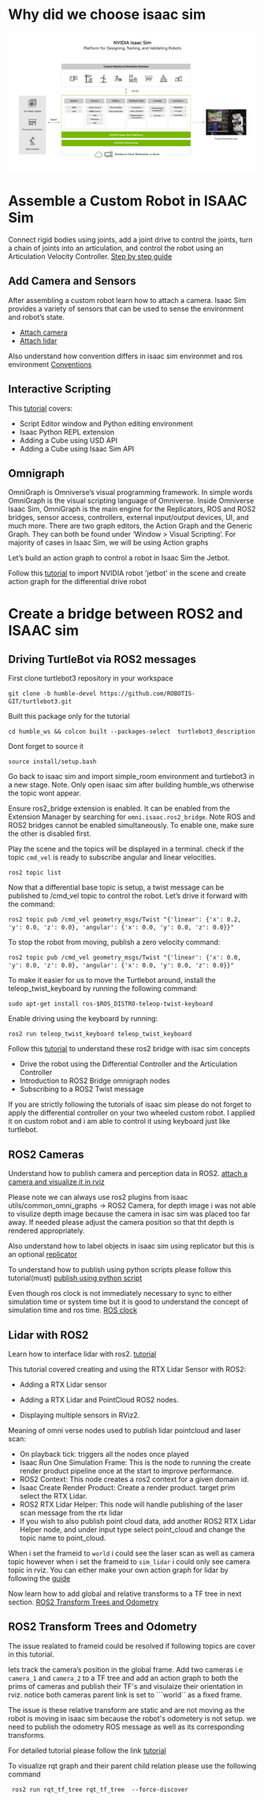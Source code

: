 # Why did we choose isaac sim 
![Isaac sim workflow](./isaac.svg)

# Assemble a Custom Robot in ISAAC Sim
Connect rigid bodies using joints, add a joint drive to control the joints, turn a chain of joints into an articulation, and control the robot using an Articulation Velocity Controller. [Step by step guide](https://docs.omniverse.nvidia.com/isaacsim/latest/gui_tutorials/tutorial_gui_simple_robot.html#isaac-sim-app-tutorial-gui-simple-robot:~:text=a%20Simple%20Robot-,Assemble%20a%20Simple%20Robot,%EF%83%81,-Omniverse%20Isaac%20Sim%E2%80%99s)

## Add Camera and Sensors
After assembling a custom robot learn how to attach a camera. Isaac Sim provides a variety of sensors that can be used to sense the environment and robot’s state. 
- [Attach camera](https://docs.omniverse.nvidia.com/isaacsim/latest/gui_tutorials/tutorial_gui_camera_sensors.html#isaac-sim-app-tutorial-gui-camera-sensors:~:text=Camera%20and%20Sensors-,Add%20Camera%20and%20Sensors,%EF%83%81,-Isaac%20Sim%20provides) 
- [Attach lidar](https://docs.omniverse.nvidia.com/isaacsim/latest/advanced_tutorials/tutorial_advanced_range_sensor_lidar.html#isaac-sim-app-tutorial-advanced-range-sensor-lidar:~:text=Using%20Sensors%3A%20LIDAR-,Using%20Sensors%3A%20LIDAR,%EF%83%81,-Learning%20Objectives)

Also understand how convention differs in isaac sim environmet and ros environment [Conventions](https://docs.omniverse.nvidia.com/isaacsim/latest/reference_conventions.html#isaac-sim-cameras:~:text=Isaac%20Sim%20Conventions-,Isaac%20Sim%20Conventions,-%EF%83%81)

## Interactive Scripting
This [tutorial](https://docs.omniverse.nvidia.com/isaacsim/latest/gui_tutorials/tutorial_gui_interactive_scripting.html#:~:text=Interactive%20Scripting-,Interactive%20Scripting,-%EF%83%81) covers:
- Script Editor window and Python editing environment
- Isaac Python REPL extension
- Adding a Cube using USD API
- Adding a Cube using Isaac Sim API

## Omnigraph
OmniGraph is Omniverse’s visual programming framework. In simple words OmniGraph is the visual scripting language of Omniverse. Inside Omniverse Isaac Sim, OmniGraph is the main engine for the Replicators, ROS and ROS2 bridges, sensor access, controllers, external input/output devices, UI, and much more.
There are two graph editors, the Action Graph and the Generic Graph. They can both be found under ‘Window > Visual Scripting’. For majority of cases in Isaac Sim,
we will be using Action graphs

Let’s build an action graph to control a robot in Isaac Sim the Jetbot.

Follow this [tutorial](https://docs.omniverse.nvidia.com/isaacsim/latest/gui_tutorials/tutorial_gui_omnigraph.html#isaac-sim-app-tutorial-gui-omnigraph:~:text=22%20/%2000%3A32-,Try%20It%20Out,-%EF%83%81) to import NVIDIA robot 'jetbot' in the scene and create action graph for the differential drive robot 



# Create a bridge between ROS2 and ISAAC sim
## Driving TurtleBot via ROS2 messages
First clone turtlebot3 repository in your workspace 
```
git clone -b humble-devel https://github.com/ROBOTIS-GIT/turtlebot3.git
```

Built this package only for the tutorial 
```
cd humble_ws && colcon built --packages-select  turtlebot3_description
```
Dont forget to source it
```
source install/setup.bash
```
Go back to isaac sim and import simple_room environment  and turtlebot3 in a new stage.
Note. Only open isaac sim after building humble_ws otherwise the topic wont appear.


Ensure ros2_bridge extension is enabled. It can be enabled from the Extension Manager by searching for ```omni.isaac.ros2_bridge```. Note ROS and ROS2 bridges cannot be enabled simultaneously. To enable one, make sure the other is disabled first.

Play the scene and the topics will be displayed in a terminal. 
check if the topic ```cmd_vel``` is ready to subscribe angular and linear velocities.

```
ros2 topic list
```
Now that a differential base topic is setup, a twist message can be published to /cmd_vel topic to control the robot. Let’s drive it forward with the command:
```
ros2 topic pub /cmd_vel geometry_msgs/Twist "{'linear': {'x': 0.2, 'y': 0.0, 'z': 0.0}, 'angular': {'x': 0.0, 'y': 0.0, 'z': 0.0}}"
```
To stop the robot from moving, publish a zero velocity command:
```
ros2 topic pub /cmd_vel geometry_msgs/Twist "{'linear': {'x': 0.0, 'y': 0.0, 'z': 0.0}, 'angular': {'x': 0.0, 'y': 0.0, 'z': 0.0}}"
```
To make it easier for us to move the Turtlebot around, install the teleop_twist_keyboard by running the following command:
```
sudo apt-get install ros-$ROS_DISTRO-teleop-twist-keyboard
```
Enable driving using the keyboard by running:
```
ros2 run teleop_twist_keyboard teleop_twist_keyboard
```

Follow this [tutorial](https://docs.omniverse.nvidia.com/isaacsim/latest/ros2_tutorials/tutorial_ros2_drive_turtlebot.html#getting-started:~:text=ROS2%20Twist%20message-,Getting%20Started,%EF%83%81,-Important) to understand these ros2 bridge with isac sim concepts

- Drive the robot using the Differential Controller and the Articulation Controller
- Introduction to ROS2 Bridge omnigraph nodes
- Subscribing to a ROS2 Twist message


If you are strictly following the tutorials of isaac sim please do not forget to apply the differential controller on your two wheeled custom robot.
I applied it on custom robot and i am able to control it using keyboard just like turtlebot.

## ROS2 Cameras
Understand how to publish camera and perception data in ROS2.
[attach a camera and visualize it in rviz](https://docs.omniverse.nvidia.com/isaacsim/latest/ros2_tutorials/tutorial_ros2_camera.html#:~:text=ROS2%20Cameras-,ROS2%20Cameras,-%EF%83%81)

Please note we can always use ros2 plugins from isaac utils/common_omni_graphs -> ROS2 Camera, for depth image i was not able to visulize depth image because the camera in isac sim was placed too far away. If needed please adjust the camera position so that tht depth is rendered appropriately.

Also understand how to label objects in isaac sim using replicator but this is an optional [replicator](https://docs.omniverse.nvidia.com/isaacsim/latest/replicator_tutorials/tutorial_replicator_getting_started.html#isaac-sim-app-tutorial-replicator-getting-started:~:text=Overview%20and%20Getting%20Started-,Overview%20and%20Getting%20Started,%EF%83%81,-Isaac%20Sim%20Replicator%20is)

To understand how to publish using python scripts please follow this tutorial(must) [publish using python script](https://docs.omniverse.nvidia.com/isaacsim/latest/ros2_tutorials/tutorial_ros2_camera.html#isaac-sim-app-tutorial-ros2-camera:~:text=image%20is%20limited.-,Additional%20Publishing%20Options,%EF%83%81,-To%20publish%20images)


Even though ros clock is not immediately necessary to sync to either simulation time or system time but it is good to understand the concept of simulation time and ros time. [ROS clock](https://docs.omniverse.nvidia.com/isaacsim/latest/ros2_tutorials/tutorial_ros2_clock.html#isaac-sim-app-tutorial-ros2-clock:~:text=ROS2%20Clock-,ROS2%20Clock,-%EF%83%81)



## Lidar with ROS2
Learn how to interface lidar with ros2. [tutorial](https://docs.omniverse.nvidia.com/isaacsim/latest/ros2_tutorials/tutorial_ros2_rtx_lidar.html#:~:text=RTX%20Lidar%20Sensors-,RTX%20Lidar%20Sensors,-%EF%83%81)

This tutorial covered creating and using the RTX Lidar Sensor with ROS2:

- Adding a RTX Lidar sensor

- Adding a RTX Lidar and PointCloud ROS2 nodes.

- Displaying multiple sensors in RViz2.

Meaning of omni verse nodes used to publish lidar pointcloud and laser scan:
- On playback tick: triggers all the nodes once played
- Isaac Run One Simulation Frame: This is the node to running the create render product pipeline once at the start to improve performance.
- ROS2 Context: This node creates a ros2 context for a given domain id.
- Isaac Create Render Product: Create a render product. target prim select the RTX Lidar.
- ROS2 RTX Lidar Helper: This node will handle publishing of the laser scan message from the rtx lidar
- If you wish to also publish point cloud data, add another ROS2 RTX Lidar Helper node, and under input type select point_cloud and change the topic name to point_cloud. 



When i set the frameid to ```world```  i could see the laser scan as well as camera topic however when i set the frameid to ```sim_lidar``` i could only see camera topic in rviz. You can either make your own action graph for lidar by following the [guide](##lidar-with-ros2)


Now learn how to add global and relative transforms to a TF tree in next section.
[ROS2 Transform Trees and Odometry](https://docs.omniverse.nvidia.com/isaacsim/latest/ros2_tutorials/tutorial_ros2_tf.html#isaac-sim-app-tutorial-ros2-tf:~:text=Trees%20and%20Odometry-,ROS2%20Transform%20Trees%20and%20Odometry,%EF%83%81,-Learning%20Objectives)




## ROS2 Transform Trees and Odometry
The issue realated to frameid could be resolved if following topics are cover in this tutorial.


lets track the camera’s position in the global frame.
Add two cameras i.e ```camera_1```  and ```camera_2``` to a TF tree and add an action graph to both the prims of cameras and publish their TF's and visulaize their orientation in rviz. notice both cameras parent link is set to ```world`` as a fixed frame. 

The issue is these relative transform are static and are not moving as the robot is moving in isaac sim because the robot's odometery is not setup. we need to publish the odometry ROS message as well as its corresponding transforms.

For detailed tutorial please follow the link [tutorial](https://docs.omniverse.nvidia.com/isaacsim/latest/ros2_tutorials/tutorial_ros2_tf.html#isaac-sim-app-tutorial-ros2-tf:~:text=Trees%20and%20Odometry-,ROS2%20Transform%20Trees%20and%20Odometry,-%EF%83%81)


To visualize rqt graph and their parent child relation please use the following command 
```
 ros2 run rqt_tf_tree rqt_tf_tree  --force-discover
```


